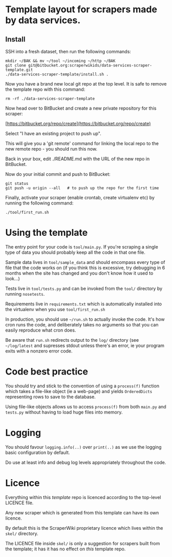 # Template layout for scrapers made by data services.

## Install

SSH into a fresh dataset, then run the following commands:

    mkdir ~/BAK && mv ~/tool ~/incoming ~/http ~/BAK
    git clone git@bitbucket.org:scraperwikids/data-services-scraper-template.git
    ./data-services-scraper-template/install.sh .

Now you have a brand new local git repo at the top level. It is safe to remove
the template repo with this command:

    rm -rf ./data-services-scraper-template

Now head over to BitBucket and create a new private repository for this
scraper:

[https://bitbucket.org/repo/create](https://bitbucket.org/repo/create)

Select "I have an existing project to push up".

This will give you a 'git remote' command for linking the local repo to the
new remote repo - you should run this now.

Back in your box, edit ./README.md with the URL of the new repo in BitBucket.

Now do your initial commit and push to BitBucket:

    git status
    git push -u origin --all   # to push up the repo for the first time

Finally, activate your scraper (enable crontab, create virtualenv etc) by
running the following command:

    ./tool/first_run.sh

# Using the template

The entry point for your code is ``tool/main.py``. If you're scraping a single
type of data you should probably keep all the code in that one file.

Sample data lives in ``tool/sample_data`` and should encompass every type of
file that the code works on (if you think this is excessive, try debugging in
6 months when the site has changed and you don't know how it used to look...)

Tests live in ``tool/tests.py`` and can be invoked from the ``tool/`` directory
by running ``nosetests``.

Requirements live in ``requirements.txt`` which is automatically installed into
the virtualenv when you use ``tool/first_run.sh``

In production, you should use ``~/run.sh`` to actually invoke the code. It's
how cron runs the code, and deliberately takes no arguments so that you can
easily reproduce what cron does.

Be aware that ``run.sh`` redirects output to the ``log/`` directory (see
``~/log/latest`` and supresses stdout unless there's an error, ie your
program exits with a nonzero error code.

# Code best practice

You should try and stick to the convention of using a ``process(f)`` function
which takes a file-like object (ie a web-page) and yields ``OrderedDicts``
representing rows to save to the database.

Using file-like objects allows us to access ``process(f)`` from both 
``main.py`` and ``tests.py`` without having to load huge files into memory.

# Logging

You should favour ``logging.info(..)`` over ``print(..)`` as we use the logging
basic configuration by default.

Do use at least info and debug log levels appropriately throughout the code.

# Licence

Everything within this *template* repo is licenced according to the top-level
LICENCE file.

Any new scraper which is generated from this template can have its own licence.

By default this is the ScraperWiki proprietary licence which lives within
the ``skel/`` directory.

The LICENCE file inside ``skel/`` is only a suggestion for scrapers built from
the template; it has it has no effect on *this* template repo.
